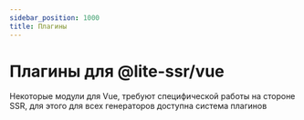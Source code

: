 ```yaml
---
sidebar_position: 1000
title: Плагины
---
```


# Плагины для @lite-ssr/vue

Некоторые модули для Vue, требуют специфической работы на стороне SSR, для этого для всех генераторов доступна система плагинов